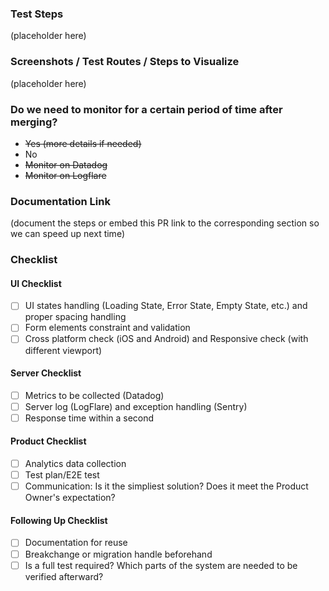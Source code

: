 ### Test Steps

(placeholder here)

### Screenshots / Test Routes / Steps to Visualize

(placeholder here)

### Do we need to monitor for a certain period of time after merging?

- ~~Yes (more details if needed)~~
- No
- ~~Monitor on Datadog~~
- ~~Monitor on Logflare~~

### Documentation Link

(document the steps or embed this PR link to the corresponding section so we can speed up next time)

### Checklist

#### UI Checklist
- [ ] UI states handling (Loading State, Error State, Empty State, etc.) and proper spacing handling
- [ ] Form elements constraint and validation
- [ ] Cross platform check (iOS and Android) and Responsive check (with different viewport)

#### Server Checklist
- [ ] Metrics to be collected (Datadog)
- [ ] Server log (LogFlare) and exception handling (Sentry)
- [ ] Response time within a second

#### Product Checklist
- [ ] Analytics data collection
- [ ] Test plan/E2E test
- [ ] Communication: Is it the simpliest solution? Does it meet the Product Owner's expectation?

#### Following Up Checklist
- [ ] Documentation for reuse
- [ ] Breakchange or migration handle beforehand
- [ ] Is a full test required? Which parts of the system are needed to be verified afterward?
